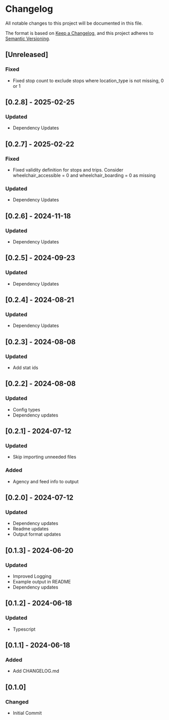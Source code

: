 # Changelog

All notable changes to this project will be documented in this file.

The format is based on [Keep a Changelog](https://keepachangelog.com/en/1.1.0/),
and this project adheres to [Semantic Versioning](https://semver.org/spec/v2.0.0.html).

## [Unreleased]

### Fixed
- Fixed stop count to exclude stops where location_type is not missing, 0 or 1

## [0.2.8] - 2025-02-25

### Updated
- Dependency Updates

## [0.2.7] - 2025-02-22

### Fixed
- Fixed validity definition for stops and trips. Consider wheelchair_accessible = 0 and wheelchair_boarding = 0 as missing

### Updated
- Dependency Updates

## [0.2.6] - 2024-11-18

### Updated
- Dependency Updates

## [0.2.5] - 2024-09-23

### Updated
- Dependency Updates

## [0.2.4] - 2024-08-21

### Updated
- Dependency Updates

## [0.2.3] - 2024-08-08

### Updated
- Add stat ids

## [0.2.2] - 2024-08-08

### Updated
- Config types
- Dependency updates

## [0.2.1] - 2024-07-12

### Updated
- Skip importing unneeded files

### Added
- Agency and feed info to output

## [0.2.0] - 2024-07-12

### Updated
- Dependency updates
- Readme updates
- Output format updates

## [0.1.3] - 2024-06-20

### Updated
- Improved Logging
- Example output in README
- Dependency updates

## [0.1.2] - 2024-06-18

### Updated
- Typescript

## [0.1.1] - 2024-06-18

### Added
- Add CHANGELOG.md

## [0.1.0]

### Changed

- Initial Commit
